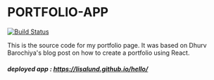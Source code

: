 # PORTFOLIO-APP 
[![Build Status](https://travis-ci.org/dbarochiya/me.svg?branch=master)](https://travis-ci.org/dbarochiya/me)

This is the source code for my portfolio page. It was based on Dhurv Barochiya's blog post on how to create a portfolio using React.
    
##### deployed app : https://lisalund.github.io/hello/
